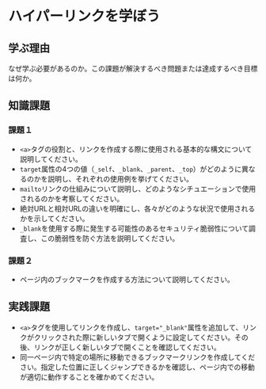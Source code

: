 # ハイパーリンクを学ぼう

## 学ぶ理由

なぜ学ぶ必要があるのか。この課題が解決するべき問題または達成するべき目標は何か。

## 知識課題

### 課題１

- `<a>`タグの役割と、リンクを作成する際に使用される基本的な構文について説明してください。
- `target`属性の4つの値（`_self`、`_blank`、`_parent`、`_top`）がどのように異なるのかを説明し、それぞれの使用例を挙げてください。
- `mailto`リンクの仕組みについて説明し、どのようなシチュエーションで使用されるのかを考察してください。
- 絶対URLと相対URLの違いを明確にし、各々がどのような状況で使用されるかを示してください。
- `_blank`を使用する際に発生する可能性のあるセキュリティ脆弱性について調査し、この脆弱性を防ぐ方法を説明してください。

### 課題２

- ページ内のブックマークを作成する方法について説明してください。

## 実践課題

- `<a>`タグを使用してリンクを作成し、`target="_blank"`属性を追加して、リンクがクリックされた際に新しいタブで開くように設定してください。その後、リンクが正しく新しいタブで開くことを確認してください。
- 同一ページ内で特定の場所に移動できるブックマークリンクを作成してください。指定した位置に正しくジャンプできるかを確認し、ページ内での移動が適切に動作することを確かめてください。
